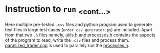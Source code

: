# Instruction to `run` <sub><cont...></sub>

Here multiple pre-tested `.csv` files and python program used to generate test files in large test cases (`order_csv_generator.py`) are included. Apart from that two `.h` files namely, [utils.h](utils.h) and [processes.h](processes.h) contains the aspects of the program to read, write the `.csv` files and process them. [parallized_trader.cpp](parallized_trader.cpp) is used to parallely run the [processes.h](processes.h).
